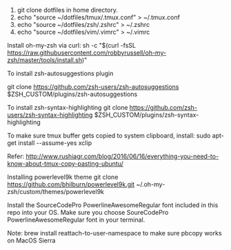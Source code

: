 1. git clone dotfiles in home directory. 
2. echo "source ~/dotfiles/tmux/.tmux.conf" > ~/.tmux.conf
3. echo "source ~/dotfiles/zsh/.zshrc" > ~/.zshrc
4. echo "source ~/dotfiles/vim/.vimrc" > ~/.vimrc

Install oh-my-zsh via curl: sh -c "$(curl -fsSL https://raw.githubusercontent.com/robbyrussell/oh-my-zsh/master/tools/install.sh)"

To install zsh-autosuggestions plugin 

git clone https://github.com/zsh-users/zsh-autosuggestions $ZSH_CUSTOM/plugins/zsh-autosuggestions

To install zsh-syntax-highlighting
git clone https://github.com/zsh-users/zsh-syntax-highlighting $ZSH_CUSTOM/plugins/zsh-syntax-highlighting

To make sure tmux buffer gets copied to system clipboard, install: 
sudo apt-get install --assume-yes xclip

Refer: http://www.rushiagr.com/blog/2016/06/16/everything-you-need-to-know-about-tmux-copy-pasting-ubuntu/

Installing powerlevel9k theme
git clone https://github.com/bhilburn/powerlevel9k.git ~/.oh-my-zsh/custom/themes/powerlevel9k

Install the SourceCodePro PowerlineAwesomeRegular font included in this repo into your OS.
Make sure you choose SoureCodePro PowerlineAwesomeRegular font in your terminal.

Note:
brew install reattach-to-user-namespace 
to make sure pbcopy works on MacOS Sierra
